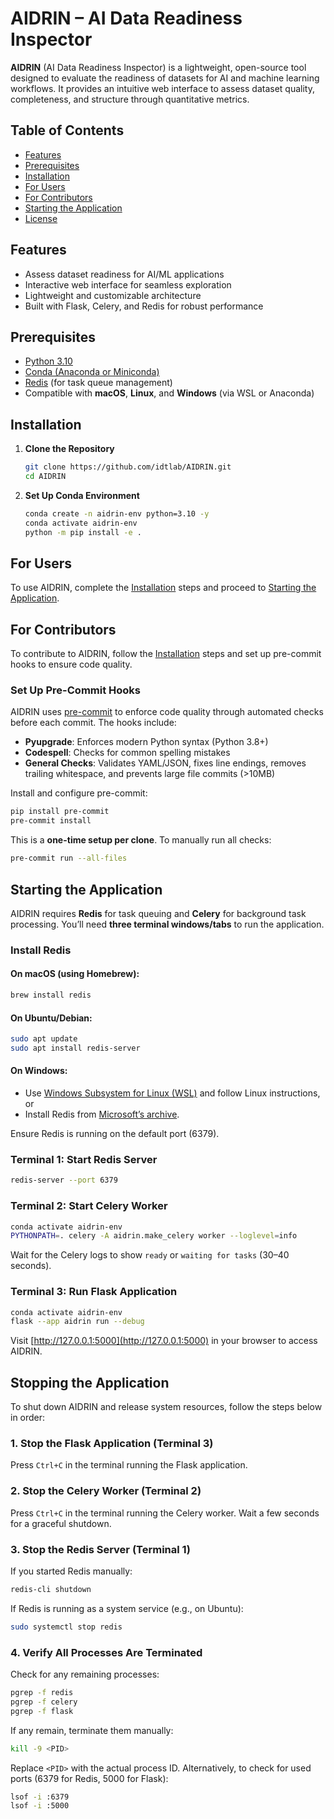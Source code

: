 # AIDRIN – AI Data Readiness Inspector

**AIDRIN** (AI Data Readiness Inspector) is a lightweight, open-source tool designed to evaluate the readiness of datasets for AI and machine learning workflows. It provides an intuitive web interface to assess dataset quality, completeness, and structure through quantitative metrics.

## Table of Contents

- [Features](#features)
- [Prerequisites](#prerequisites)
- [Installation](#installation)
- [For Users](#for-users)
- [For Contributors](#for-contributors)
- [Starting the Application](#starting-the-application)
- [License](#license)

## Features

- Assess dataset readiness for AI/ML applications
- Interactive web interface for seamless exploration
- Lightweight and customizable architecture
- Built with Flask, Celery, and Redis for robust performance

## Prerequisites

- [Python 3.10](https://www.python.org/downloads/release/python-3100/)
- [Conda (Anaconda or Miniconda)](https://docs.conda.io/en/latest/miniconda.html)
- [Redis](https://redis.io/docs/install/install-redis/) (for task queue management)
- Compatible with **macOS**, **Linux**, and **Windows** (via WSL or Anaconda)

## Installation

1. **Clone the Repository**

   ```bash
   git clone https://github.com/idtlab/AIDRIN.git
   cd AIDRIN
   ```

2. **Set Up Conda Environment**

   ```bash
   conda create -n aidrin-env python=3.10 -y
   conda activate aidrin-env
   python -m pip install -e .
   ```

## For Users

To use AIDRIN, complete the [Installation](#installation) steps and proceed to [Starting the Application](#starting-the-application).

## For Contributors

To contribute to AIDRIN, follow the [Installation](#installation) steps and set up pre-commit hooks to ensure code quality.

### Set Up Pre-Commit Hooks

AIDRIN uses [pre-commit](https://pre-commit.com/) to enforce code quality through automated checks before each commit. The hooks include:

- **Pyupgrade**: Enforces modern Python syntax (Python 3.8+)
- **Codespell**: Checks for common spelling mistakes
- **General Checks**: Validates YAML/JSON, fixes line endings, removes trailing whitespace, and prevents large file commits (>10MB)

Install and configure pre-commit:

```bash
pip install pre-commit
pre-commit install
```

This is a **one-time setup per clone**. To manually run all checks:

```bash
pre-commit run --all-files
```

## Starting the Application

AIDRIN requires **Redis** for task queuing and **Celery** for background task processing. You’ll need **three terminal windows/tabs** to run the application.

### Install Redis

#### On macOS (using Homebrew):

```bash
brew install redis
```

#### On Ubuntu/Debian:

```bash
sudo apt update
sudo apt install redis-server
```

#### On Windows:

- Use [Windows Subsystem for Linux (WSL)](https://learn.microsoft.com/en-us/windows/wsl/install) and follow Linux instructions, or
- Install Redis from [Microsoft’s archive](https://github.com/microsoftarchive/redis/releases).

Ensure Redis is running on the default port (6379).

### Terminal 1: Start Redis Server

```bash
redis-server --port 6379
```

### Terminal 2: Start Celery Worker

```bash
conda activate aidrin-env
PYTHONPATH=. celery -A aidrin.make_celery worker --loglevel=info
```

Wait for the Celery logs to show `ready` or `waiting for tasks` (30–40 seconds).

### Terminal 3: Run Flask Application

```bash
conda activate aidrin-env
flask --app aidrin run --debug
```

Visit [http://127.0.0.1:5000](http://127.0.0.1:5000) in your browser to access AIDRIN.

## Stopping the Application

To shut down AIDRIN and release system resources, follow the steps below in order:

### 1. Stop the Flask Application (Terminal 3)
Press `Ctrl+C` in the terminal running the Flask application.

### 2. Stop the Celery Worker (Terminal 2)
Press `Ctrl+C` in the terminal running the Celery worker. Wait a few seconds for a graceful shutdown.

### 3. Stop the Redis Server (Terminal 1)

If you started Redis manually:

```bash
redis-cli shutdown
```

If Redis is running as a system service (e.g., on Ubuntu):

```bash
sudo systemctl stop redis
```

### 4. Verify All Processes Are Terminated
Check for any remaining processes:

```bash
pgrep -f redis
pgrep -f celery
pgrep -f flask
```

If any remain, terminate them manually:

```bash
kill -9 <PID>
```

Replace `<PID>` with the actual process ID.
Alternatively, to check for used ports (6379 for Redis, 5000 for Flask):

```bash
lsof -i :6379
lsof -i :5000
```
